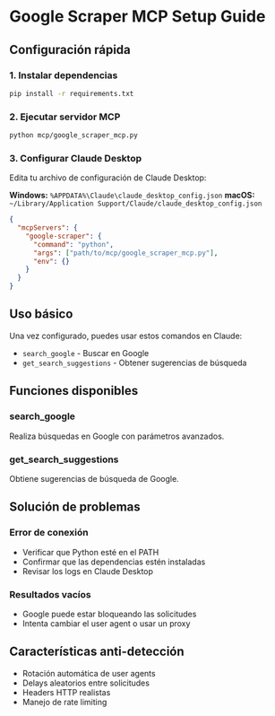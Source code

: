 # Google Scraper MCP Setup Guide

## Configuración rápida

### 1. Instalar dependencias
```bash
pip install -r requirements.txt
```

### 2. Ejecutar servidor MCP
```bash
python mcp/google_scraper_mcp.py
```

### 3. Configurar Claude Desktop
Edita tu archivo de configuración de Claude Desktop:

**Windows:** `%APPDATA%\Claude\claude_desktop_config.json`
**macOS:** `~/Library/Application Support/Claude/claude_desktop_config.json`

```json
{
  "mcpServers": {
    "google-scraper": {
      "command": "python",
      "args": ["path/to/mcp/google_scraper_mcp.py"],
      "env": {}
    }
  }
}
```

## Uso básico

Una vez configurado, puedes usar estos comandos en Claude:

- `search_google` - Buscar en Google
- `get_search_suggestions` - Obtener sugerencias de búsqueda

## Funciones disponibles

### search_google
Realiza búsquedas en Google con parámetros avanzados.

### get_search_suggestions  
Obtiene sugerencias de búsqueda de Google.

## Solución de problemas

### Error de conexión
- Verificar que Python esté en el PATH
- Confirmar que las dependencias estén instaladas
- Revisar los logs en Claude Desktop

### Resultados vacíos
- Google puede estar bloqueando las solicitudes
- Intenta cambiar el user agent o usar un proxy

## Características anti-detección

- Rotación automática de user agents
- Delays aleatorios entre solicitudes  
- Headers HTTP realistas
- Manejo de rate limiting